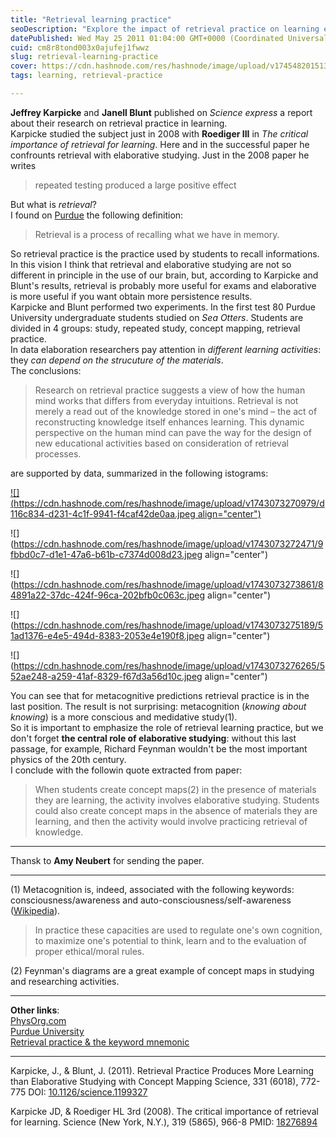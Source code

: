 ```yaml
---
title: "Retrieval learning practice"
seoDescription: "Explore the impact of retrieval practice on learning effectiveness compared to elaborative studying, based on research by Karpicke and Blunt"
datePublished: Wed May 25 2011 01:04:00 GMT+0000 (Coordinated Universal Time)
cuid: cm8r8tond003x0ajufej1fwwz
slug: retrieval-learning-practice
cover: https://cdn.hashnode.com/res/hashnode/image/upload/v1745482015131/47dafedc-ed19-4717-853a-c5156ca14232.jpeg
tags: learning, retrieval-practice

---
```


**Jeffrey Karpicke** and **Janell Blunt** published on *Science express* a report about their research on retrieval practice in learning.  
Karpicke studied the subject just in 2008 with **Roediger III** in *The critical importance of retrieval for learning*. Here and in the successful paper he confrounts retrieval with elaborative studying. Just in the 2008 paper he writes

> repeated testing produced a large positive effect

But what is *retrieval*?  
I found on [Purdue](http://web.ics.purdue.edu/~rallrich/learn/practice.html) the following definition:

> Retrieval is a process of recalling what we have in memory.

So retrieval practice is the practice used by students to recall informations. In this vision I think that retrieval and elaborative studying are not so different in principle in the use of our brain, but, according to Karpicke and Blunt's results, retrieval is probably more useful for exams and elaborative is more useful if you want obtain more persistence results.  
Karpicke and Blunt performed two experiments. In the first test 80 Purdue University undergraduate students studied on *Sea Otters*. Students are divided in 4 groups: study, repeated study, concept mapping, retrieval practice.  
In data elaboration researchers pay attention in *different learning activities*: they *can depend on the strucuture of the materials*.  
The conclusions:

> Research on retrieval practice suggests a view of how the human mind works that differs from everyday intuitions. Retrieval is not merely a read out of the knowledge stored in one's mind – the act of reconstructing knowledge itself enhances learning. This dynamic perspective on the human mind can pave the way for the design of new educational activities based on consideration of retrieval processes.

are supported by data, summarized in the following istograms:

[![](https://cdn.hashnode.com/res/hashnode/image/upload/v1743073270979/d116c834-d231-4c1f-9941-f4caf42de0aa.jpeg align="center")](https://blogger.googleusercontent.com/img/b/R29vZ2xl/AVvXsEirE1CtrRjxAewrU0lxMwak4qeKel8G0G7XEPI5gm9IXsnzdr9Rj91rzgGu9DgwErPecW_8EMhB6K8i384KLGx99YiTWPnEv8jOjawX0luu-NVX6EvURxhkTuyCwbWed0S8mxkGI3NmVKM/)

![](https://cdn.hashnode.com/res/hashnode/image/upload/v1743073272471/9fbbd0c7-d1e1-47a6-b61b-c7374d008d23.jpeg align="center")

![](https://cdn.hashnode.com/res/hashnode/image/upload/v1743073273861/84891a22-37dc-424f-96ca-202bfb0c063c.jpeg align="center")

![](https://cdn.hashnode.com/res/hashnode/image/upload/v1743073275189/51ad1376-e4e5-494d-8383-2053e4e190f8.jpeg align="center")

![](https://cdn.hashnode.com/res/hashnode/image/upload/v1743073276265/552ae248-a259-41af-8329-f67d3a56d10c.jpeg align="center")

You can see that for metacognitive predictions retrieval practice is in the last position. The result is not surprising: metacognition (*knowing about knowing*) is a more conscious and medidative study(1).  
So it is important to emphasize the role of retrieval learning practice, but we don't forget **the central role of elaborative studying**: without this last passage, for example, Richard Feynman wouldn't be the most important physics of the 20th century.  
I conclude with the followin quote extracted from paper:

> When students create concept maps(2) in the presence of materials they are learning, the activity involves elaborative studying. Students could also create concept maps in the absence of materials they are learning, and then the activity would involve practicing retrieval of knowledge.

---

Thansk to **Amy Neubert** for sending the paper.

---

(1) Metacognition is, indeed, associated with the following keywords: consciousness/awareness and auto-consciousness/self-awareness ([Wikipedia](http://en.wikipedia.org/wiki/Metacognition)).

> In practice these capacities are used to regulate one's own cognition, to maximize one's potential to think, learn and to the evaluation of proper ethical/moral rules.

(2) Feynman's diagrams are a great example of concept maps in studying and researching activities.

---

**Other links**:  
[PhysOrg.com](http://www.physorg.com/news/2011-01-tool.html)  
[Purdue University](http://www.purdue.edu/newsroom/research/2011/story-print-deploy-layout_1_10389_10389.html)  
[Retrieval practice & the keyword mnemonic](http://www.memory-key.com/improving/strategies/advanced/retrieval-practice-keyword-mnemonic)

---

Karpicke, J., & Blunt, J. (2011). Retrieval Practice Produces More Learning than Elaborative Studying with Concept Mapping Science, 331 (6018), 772-775 DOI: [10.1126/science.1199327](http://dx.doi.org/10.1126/science.1199327)

Karpicke JD, & Roediger HL 3rd (2008). The critical importance of retrieval for learning. Science (New York, N.Y.), 319 (5865), 966-8 PMID: [18276894](http://www.ncbi.nlm.nih.gov/pubmed/18276894)